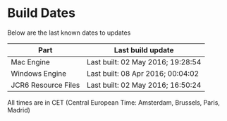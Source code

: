 # Build Dates

Below are the last known dates to updates

Part | Last build update
-----|-----
Mac Engine | Last built: 02 May 2016; 19:28:54
Windows Engine | Last built: 08 Apr 2016; 00:04:02
JCR6 Resource Files | Last built: 02 May 2016; 16:50:24
All times are in CET (Central European Time: Amsterdam, Brussels, Paris, Madrid)



